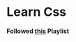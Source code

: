 # Learn Css
**Followed [this](https://www.youtube.com/playlist?list=PL0b6OzIxLPbzDsI5YXUa01QzxOWyqmrWw) Playlist**
